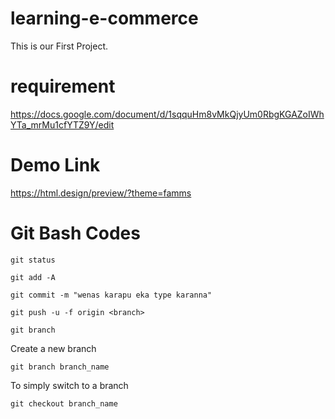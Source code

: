# learning-e-commerce
This is our First Project.


# requirement

https://docs.google.com/document/d/1sqquHm8vMkQjyUm0RbgKGAZoIWhYTa_mrMu1cfYTZ9Y/edit


# Demo Link 

https://html.design/preview/?theme=famms



# Git Bash Codes

```
git status
```
```
git add -A
```
```
git commit -m "wenas karapu eka type karanna"
```
```
git push -u -f origin <branch>
```
```
git branch
```
Create a new branch
```
git branch branch_name
```
To simply switch to a branch
```
git checkout branch_name
```

